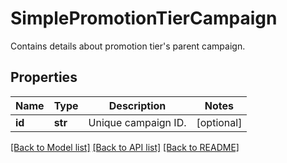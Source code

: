 # SimplePromotionTierCampaign

Contains details about promotion tier's parent campaign.

## Properties
Name | Type | Description | Notes
------------ | ------------- | ------------- | -------------
**id** | **str** | Unique campaign ID. | [optional] 

[[Back to Model list]](../README.md#documentation-for-models) [[Back to API list]](../README.md#documentation-for-api-endpoints) [[Back to README]](../README.md)


